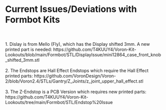 # Current Issues/Deviations with Formbot Kits

<br>
<br>
1. Dislay is from Mello (Fly), which has the Display shifted 3mm. A new printed part is needed: https://github.com/T4KUUY4/Voron-Kit-Lookouts/blob/main/Formbot/STL/DisplayIssue/mini12864_case_front_knob_shifted_3mm.stl
<br>
<br>
2. The Endstops are Hall Effect Endstops which require the Hall Effect printed parts: https://github.com/VoronDesign/Voron-2/blob/Voron2.4/STLs/Gantry/Z_Joints/z_joint_upper_hall_effect.stl 
<br>
<br>
3. The Z-Endstop is a PCB Version which requires new printed parts: https://github.com/T4KUUY4/Voron-Kit-Lookouts/tree/main/Formbot/STL/Endstop%20Issue
